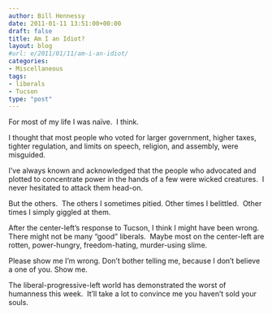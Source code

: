 ```yaml
---
author: Bill Hennessy
date: 2011-01-11 13:51:00+00:00
draft: false
title: Am I an Idiot?
layout: blog
#url: e/2011/01/11/am-i-an-idiot/
categories:
- Miscellaneous
tags:
- liberals
- Tucson
type: "post"
---
```


For most of my life I was naïve.  I think.

I thought that most people who voted for larger government, higher taxes, tighter regulation, and limits on speech, religion, and assembly, were misguided.

I’ve always known and acknowledged that the people who advocated and plotted to concentrate power in the hands of a few were wicked creatures.  I never hesitated to attack them head-on.

But the others.  The others I sometimes pitied. Other times I belittled.  Other times I simply giggled at them.

After the center-left’s response to Tucson, I think I might have been wrong.  There might not be many “good” liberals.  Maybe most on the center-left are rotten, power-hungry, freedom-hating, murder-using slime.

Please show me I’m wrong. Don’t bother telling me, because I don’t believe a one of you. Show me.

The liberal-progressive-left world has demonstrated the worst of humanness this week.  It’ll take a lot to convince me you haven’t sold your souls.
